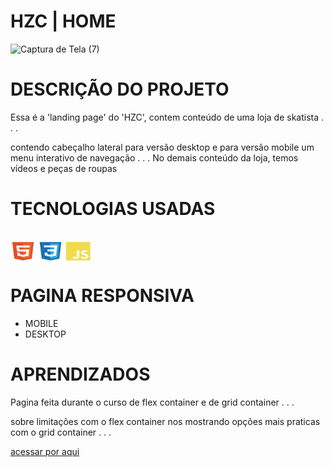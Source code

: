 # HZC | HOME


![Captura de Tela (7)](https://user-images.githubusercontent.com/113468784/191865976-6141da46-766b-4f9a-b362-b2464f4f5155.png)

<h1>DESCRIÇÃO DO PROJETO</h1>
<p>Essa é a 'landing page' do 'HZC', contem conteúdo de uma loja de skatista . . .</p>

<p>contendo cabeçalho lateral para versão desktop e para versão mobile um menu interativo de navegação . . . No demais conteúdo da loja, temos vídeos e peças de roupas</p>

<h1>TECNOLOGIAS USADAS</h1>

<div style="display: inline_block"><br>
  <img align="center" alt="Tiago-HTML" height="30" width="40" src="https://raw.githubusercontent.com/devicons/devicon/master/icons/html5/html5-original.svg">
  <img align="center" alt="Tiago-CSS" height="30" width="40" src="https://raw.githubusercontent.com/devicons/devicon/master/icons/css3/css3-original.svg">
  <img align="center" alt="Tiago-Js" height="30" width="40" src="https://raw.githubusercontent.com/devicons/devicon/master/icons/javascript/javascript-plain.svg">
</div>

<h1>PAGINA RESPONSIVA</h1>

- MOBILE
- DESKTOP

<H1>APRENDIZADOS</H1>


<P>Pagina feita durante o curso de flex container e de grid container . . .</P>
<p>sobre limitações com o flex container nos mostrando opções mais praticas com o grid container . . .</p>

<p><a href="
" >acessar por aqui </a></p>
